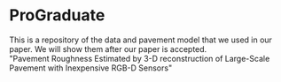 # ProGraduate
This is a repository of the data and pavement model that we used in our paper. We will show them after our paper is accepted.  
\"Pavement Roughness Estimated by 3-D reconstruction of Large-Scale Pavement with Inexpensive RGB-D Sensors"
